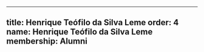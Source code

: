 ---
  title: Henrique Teófilo da Silva Leme
  order: 4
  name: Henrique Teófilo da Silva Leme
  membership: Alumni
  ---
  